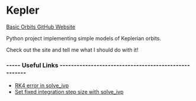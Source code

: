 # Kepler

[Basic Orbits GitHub Website](https://ryanac23.github.io/Kepler/Docs/_build/html/index.html)

Python project implementing simple models of Keplerian orbits.

Check out the site and tell me what I should do with it!

### ----- Useful Links -----------------------------------------------------

* [RK4 error in solve_ivp](https://stackoverflow.com/questions/53645649/cannot-get-rk4-to-solve-for-position-of-orbiting-body-in-python#comment94157867_53646267)
* [Set fixed integration step size with solve_ivp](https://stackoverflow.com/questions/54494770/how-to-set-fixed-step-size-with-scipy-integrate)
